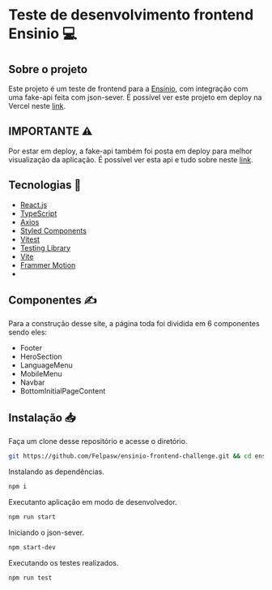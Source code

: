 # Teste de desenvolvimento frontend Ensinio 💻

## Sobre o projeto 
Este projeto é um teste de frontend para a <a href="https://ensinio.com">Ensinio</a>, com integração com uma fake-api feita com json-sever. É possível ver este projeto em deploy na Vercel neste <a href="https://ensinio-frontend-challenge.vercel.app">link</a>.

## IMPORTANTE ⚠️
Por estar em deploy, a fake-api também foi posta em deploy para melhor visualização da aplicação.
É possível ver esta api e tudo sobre neste <a href="https://json-server-ensionio.vercel.app">link</a>.

## Tecnologias 🚀

- <a href= "https://react.dev">React.js</a>
- <a href= "https://react.dev">TypeScript</a>
- <a href="https://axios-http.com/ptbr/docs/intro">Axios</a>
- <a href="https://axios-http.com/ptbr/docs/intro">Styled Components</a>
- <a href="https://vitest.dev">Vitest</a>
- <a href="https://testing-library.com">Testing Library</a>
- <a href="https://vitejs.dev">Vite</a>
- <a href="https://www.framer.com/motion/">Frammer Motion</a>
- 

## Componentes ✍️ 
Para a construção desse site, a página toda foi dividida em 6 componentes sendo eles:
 - Footer
 - HeroSection
 - LanguageMenu
 - MobileMenu
 - Navbar  
 - BottomInitialPageContent
## Instalação 📥

Faça um clone desse repositório e acesse o diretório.
```bash
git https://github.com/Felpasw/ensinio-frontend-challenge.git && cd ensinio-frontend-challenge
```
Instalando as dependências.
```bash
npm i 
```
Executanto aplicação em modo de desenvolvedor.
```bash
npm run start  
```
Iniciando o json-sever.
```bash
npm start-dev
```
Executando os testes realizados.
```bash
npm run test
```


